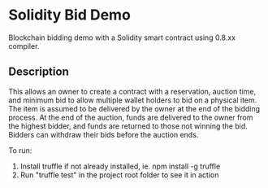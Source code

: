 # Solidity Bid Demo
Blockchain bidding demo with a Solidity smart contract using 0.8.xx compiler.
## Description
This allows an owner to create a contract with a reservation, auction time, and minimum bid to allow multiple wallet holders to bid on a physical item.  The item is assumed to be delivered by the owner at the end of the bidding process.  At the end of the auction, funds are delivered to the owner from the highest bidder, and funds are returned to those not winning the bid.  Bidders can withdraw their bids before the auction ends.

To run:

1) Install truffle if not already installed, ie. npm install -g truffle
2) Run "truffle test" in the project root folder to see it in action

